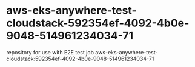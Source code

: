 # aws-eks-anywhere-test-cloudstack-592354ef-4092-4b0e-9048-514961234034-71
repository for use with E2E test job aws-eks-anywhere-test-cloudstack:592354ef-4092-4b0e-9048-514961234034-71
